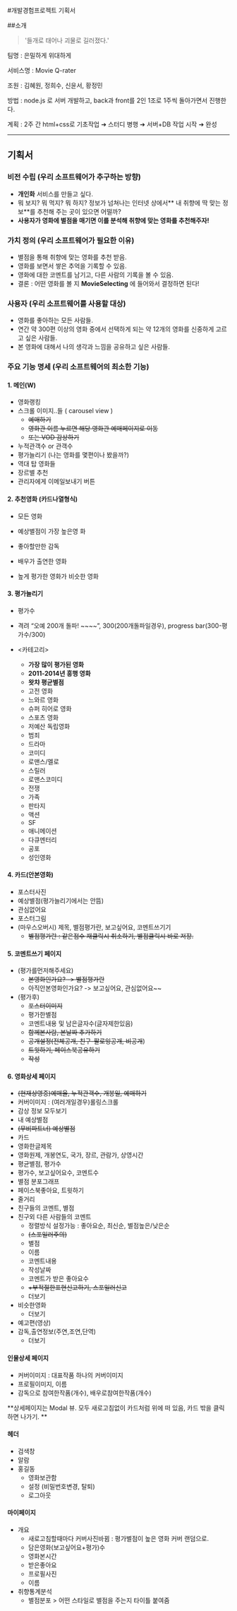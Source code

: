 #개발경험프로젝트 기획서 ##소개 

> '들개로 태어나 괴물로 길러졌다.'
팀명 : 은밀하게 위대하게
서비스명 : Movie Q-rater조원 : 김혜원, 정희수, 신윤서, 황정민
방법 : node.js 로 서버 개발하고, back과 front를 2인 1조로 1주씩 돌아가면서 진행한다. 
계획 : 2주 간 html+css로 기초작업 ➔ 스터디 병행 ➔ 서버+DB 작업 시작 ➔ 완성


---## 기획서
### 비전 수립 (우리 소프트웨어가 추구하는 방향)-	**개인화** 서비스를 만들고 싶다.-	뭐 보지? 뭐 먹지? 뭐 하지? 정보가 넘쳐나는 인터넷 상에서** 내 취향에 딱 맞는 정보**를 추천해 주는 곳이 있으면 어떨까?-	**사용자가 영화에 별점을 매기면 이를 분석해 취향에 맞는 영화를 추천해주자!**### 가치 정의 (우리 소프트웨어가 필요한 이유)-	별점을 통해 취향에 맞는 영화를 추천 받음.-	영화를 보면서 쌓은 추억을 기록할 수 있음.-	영화에 대한 코멘트를 남기고, 다른 사람의 기록을 볼 수 있음. -	결론 : 어떤 영화를 볼 지 **MovieSelecting** 에 들어와서 결정하면 된다!### 사용자 (우리 소프트웨어를 사용할 대상)-	영화를 좋아하는 모든 사람들.-	연간 약 300편 이상의 영화 중에서 선택하게 되는 약 12개의 영화를 신중하게 고르고 싶은 사람들.-	본 영화에 대해서 나의 생각과 느낌을 공유하고 싶은 사람들.### 주요 기능 명세 (우리 소프트웨어의 최소한 기능)#### 1. 메인(W) - 	영화랭킹-	스크롤 이미지..들  ( carousel view )	-	~~예매하기~~	-	~~영화관 이름 누르면 해당 영화관 예매페이지로 이동~~	-	~~또는 VOD 감상하기~~-	누적관객수 or 관객수 -	평가늘리기 (나는 영화를 몇편이나 봤을까?)-	역대 탑 영화들-	장르별 추천	-	관리자에게 이메일보내기 버튼#### 2. 추천영화 (카드나열형식)- 모든 영화
- 예상별점이 가장 높은영 화
- 좋아할만한 감독
- 배우가 출연한 영화
- 높게 평가한 영화가 비슷한 영화	#### 3. 평가늘리기- 평가수
- 격려 “오예 200개 돌파! ~~~~”, 300(200개돌파일경우), progress bar(300-평가수/300)- <카테고리>    -   **가장 많이 평가된 영화**	-	**2011-2014년 흥행 영화**	-	**왓챠 평균별점**	-	고전 영화	-	느와르 영화	-	슈퍼 히어로 영화	-	스포츠 영화	-	저예산 독립영화	-	범죄	-	드라마	-	코미디	-	로맨스/멜로	-	스릴러	-	로맨스코미디	-	전쟁	-	가족	-	판타지	-	액션	-	SF	-	애니메이션	-	다큐멘터리	-	공포	-	성인영화#### 4.  카드(안본영화)-	포스터사진-	예상별점(평가늘리기에서는 안뜸)-	관심없어요-	포스터그림-	(마우스오버시) 제목, 별점평가란, 보고싶어요, 코멘트쓰기기	-   ~~별점평가란 : 같은점수 재클릭시 취소하기, 별점클릭시 바로 저장.~~#### 5. 코멘트쓰기 페이지* (평가를먼저해주세요)	-	~~본영화인가요? -> 별점평가란~~	-	아직안본영화인가요? -> 보고싶어요, 관심없어요~~*	(평가후)	-	~~포스터이미지~~	-	평가한별점	-	코멘트내용 및 남은글자수(글자제한있음)	-	~~함께본사람, 본날짜 추가하기~~	-	~~공개설정(전체공개, 친구-팔로잉공개, 비공개~~)	-	~~트윗하기, 페이스북공유하기~~	-	~~작성~~#### 6. 영화상세 페이지-	~~(현재상영중)예매율, 누적관객수, 개봉일, 예매하기~~-	커버이미지 : (여러개일경우)롤링스크롤-	감상 정보 모두보기-	내 예상별점-	~~(무비파트너) 예상별점~~-	카드-	영화한글제목-	영화원제, 개봉연도, 국가, 장르, 관람가, 상영시간-	평균별점, 평가수-	평가수, 보고싶어요수, 코멘트수-	별점 분포그래프-	페이스북좋아요, 트윗하기-	줄거리-	친구들의 코멘트, 별점-	친구외 다른 사람들의 코멘트	-	정렬방식 설정가능 : 좋아요순, 최신순, 별점높은/낮은순	-	~~(스포일러주의)~~	-	별점	-	이름	-	코멘트내용	-	작성날짜	-	코멘트가 받은 좋아요수	-	~~+부적절한표현신고하기, 스포일러신고~~	-	더보기-	비슷한영화	-	더보기-	예고편(영상)-	감독,출연정보(주연,조연,단역)	-	더보기#### 인물상세 페이지-	커버이미지 : 대표작품 하나의 커버이미지-	프로필이미지, 이름-	감독으로 참여한작품(개수), 배우로참여한작품(개수)**상세페이지는 Modal 뷰.모두 새로고침없이 카드처럼 위에 떠 있음,카드 밖을 클릭하면 나가기. **#### 헤더-	검색창 -	알람	-	홍길동 	-	영화보관함	-	설정 (비밀번호변경, 탈퇴)	-	로그아웃#### 마이페이지-	개요	-	새로고침할때마다 커버사진바뀜 : 평가별점이 높은 영화 커버 랜덤으로.	-	담은영화(보고싶어요+평가)수	-	영화본시간	-	받은좋아요	-	프로필사진	-	이름-	취향통계분석	-	별점분포 > 어떤 스타일로 별점을 주는지 타이틀 붙여줌